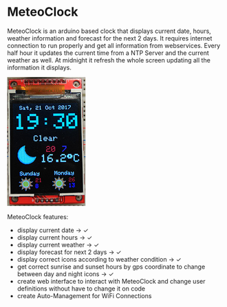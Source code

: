 ﻿# MeteoClock

MeteoClock is an arduino based clock that displays current date, hours, weather information and forecast for the next 2 days. It requires internet connection to run properly and get all information from webservices. Every half hour it updates the current time from a NTP Server and the current weather as well. At midnight it refresh the whole screen updating all the information it displays.

![Alt text](/resources/IMG_20171021_193103.jpg?raw=true "MeteoClock Preview")


MeteoClock features:

- display current date  -> ✓
- display current hours  -> ✓
- display current weather  -> ✓
- display forecast for next 2 days  -> ✓
- display correct icons according to weather condition  -> ✓
- get correct sunrise and sunset hours by gps coordinate to change between day and night icons  -> ✓
- create web interface to interact with MeteoClock and change user definitions without have to change it on code
- create Auto-Management for WiFi Connections
